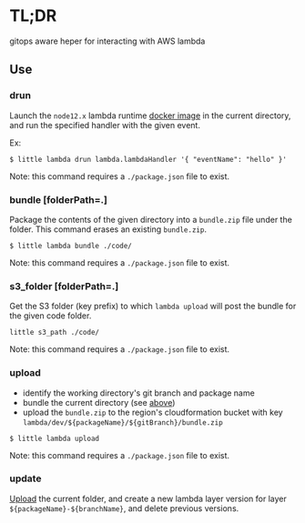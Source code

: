 # TL;DR

gitops aware heper for interacting with AWS lambda

## Use

### drun

Launch the `node12.x` lambda runtime [docker image](https://github.com/lambci/docker-lambda) in the current directory, and run the specified handler with the given event.

Ex:
```
$ little lambda drun lambda.lambdaHandler '{ "eventName": "hello" }'
```

Note: this command requires a `./package.json` file to exist.

### bundle [folderPath=.]

Package the contents of the given directory into a `bundle.zip` file under the folder.
This command erases an existing `bundle.zip`.

```
$ little lambda bundle ./code/
```

Note: this command requires a `./package.json` file to exist.

### s3_folder [folderPath=.]

Get the S3 folder (key prefix) to which `lambda upload` will post the bundle for the given code folder.

```
little s3_path ./code/
```

Note: this command requires a `./package.json` file to exist.

### upload

* identify the working directory's git branch and package name
* bundle the current directory (see [above](###bundle))
* upload the `bundle.zip` to the
region's cloudformation bucket with key `lambda/dev/${packageName}/${gitBranch}/bundle.zip`

```
$ little lambda upload
```

Note: this command requires a `./package.json` file to exist.

### update

[Upload](###upload) the current folder, and create a new lambda layer version for layer `${packageName}-${branchName}`, and delete previous versions.

